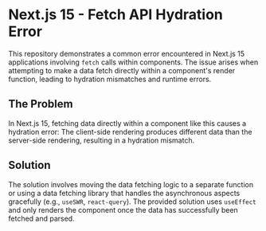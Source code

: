 # Next.js 15 - Fetch API Hydration Error

This repository demonstrates a common error encountered in Next.js 15 applications involving `fetch` calls within components.  The issue arises when attempting to make a data fetch directly within a component's render function, leading to hydration mismatches and runtime errors. 

## The Problem

In Next.js 15, fetching data directly within a component like this causes a hydration error:  The client-side rendering produces different data than the server-side rendering, resulting in a hydration mismatch.

## Solution

The solution involves moving the data fetching logic to a separate function or using a data fetching library that handles the asynchronous aspects gracefully (e.g., `useSWR`, `react-query`).   The provided solution uses `useEffect` and only renders the component once the data has successfully been fetched and parsed.